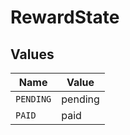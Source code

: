 # RewardState


## Values

| Name      | Value     |
| --------- | --------- |
| `PENDING` | pending   |
| `PAID`    | paid      |